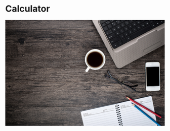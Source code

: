 # Calculator
![Иллюстрация к проекту](https://github.com/VadimRocket/Calculator/raw/master/images/calc-bg.jpg)
